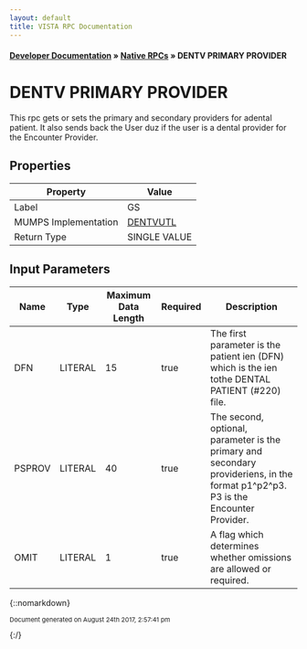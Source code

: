```yaml
---
layout: default
title: VISTA RPC Documentation
---
```


#### [Developer Documentation](../index) &#187; [Native RPCs](TableOfContents) &#187; DENTV PRIMARY PROVIDER<br/>
# DENTV PRIMARY PROVIDER

This rpc gets or sets the primary and secondary providers for adental patient. It also sends back the User duz if the user is a dental provider for the Encounter Provider.

## Properties

Property | Value
--- | ---
Label | GS
MUMPS Implementation | [DENTVUTL](http://code.osehra.org/dox/Routine_DENTVUTL_source.html)
Return Type | SINGLE VALUE


## Input Parameters

Name | Type | Maximum Data Length | Required | Description
--- | --- | --- | --- | ---
DFN | LITERAL | 15 | true | The first parameter is the patient ien (DFN) which is the ien tothe DENTAL PATIENT (#220) file.
PSPROV | LITERAL | 40 | true | The second, optional, parameter is the primary and secondary provideriens, in the format p1^p2^p3.  P3 is the Encounter Provider.
OMIT | LITERAL | 1 | true | A flag which determines whether omissions are allowed or required.



{::nomarkdown} <br/><p style="font-size: 11px">Document generated on August 24th 2017, 2:57:41 pm</p>{:/}